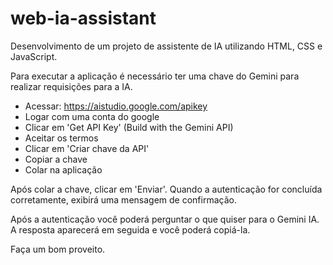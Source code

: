 # web-ia-assistant
Desenvolvimento de um projeto de assistente de IA utilizando HTML, CSS e JavaScript.

Para executar a aplicação é necessário ter uma chave do Gemini para realizar requisições para a IA.

- Acessar: https://aistudio.google.com/apikey
- Logar com uma conta do google
- Clicar em 'Get API Key' (Build with the Gemini API)
- Aceitar os termos
- Clicar em 'Criar chave da API'
- Copiar a chave
- Colar na aplicação

Após colar a chave, clicar em 'Enviar'.
Quando a autenticação for concluída corretamente, exibirá uma mensagem de confirmação.

Após a autenticação você poderá perguntar o que quiser para o Gemini IA. A resposta aparecerá em seguida e você poderá copiá-la.

Faça um bom proveito.